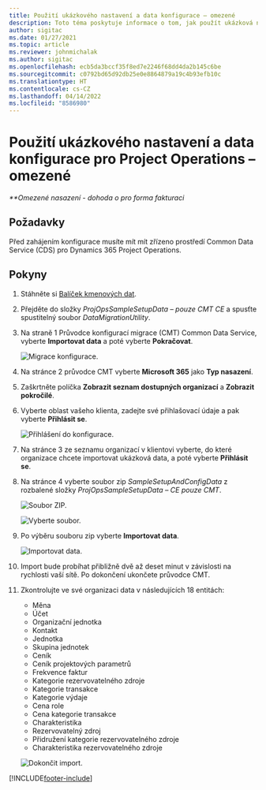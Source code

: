 ```yaml
---
title: Použití ukázkového nastavení a data konfigurace – omezené
description: Toto téma poskytuje informace o tom, jak použít ukázková nastavení a konfigurační data pro Project Operations.
author: sigitac
ms.date: 01/27/2021
ms.topic: article
ms.reviewer: johnmichalak
ms.author: sigitac
ms.openlocfilehash: ecb5da3bccf35f8ed7e2246f68dd4da2b145c6be
ms.sourcegitcommit: c0792bd65d92db25e0e8864879a19c4b93efb10c
ms.translationtype: HT
ms.contentlocale: cs-CZ
ms.lasthandoff: 04/14/2022
ms.locfileid: "8586980"
---
```

# <a name="apply-demo-setup-and-configuration-data-for-project-operations---lite"></a>Použití ukázkového nastavení a data konfigurace pro Project Operations – omezené 

_**Omezené nasazení - dohoda o pro forma fakturaci_



## <a name="prerequisites"></a>Požadavky

Před zahájením konfigurace musíte mít mít zřízeno prostředí  Common Data Service (CDS) pro Dynamics 365 Project Operations.


## <a name="instructions"></a>Pokyny

1. Stáhněte si [Balíček kmenových dat](https://download.microsoft.com/download/3/4/1/341bf279-a64f-4baa-af31-ce624859b518/ProjOpsSampleSetupData-%20CE%20only.zip). 
2. Přejděte do složky *ProjOpsSampleSetupData – pouze CMT CE* a spusťte spustitelný soubor *DataMigrationUtility*.
3. Na straně 1 Průvodce konfigurací migrace (CMT) Common Data Service, vyberte **Importovat data** a poté vyberte **Pokračovat**.

    ![Migrace konfigurace.](./media/1ConfigurationMigration.png)

4. Na stránce 2 průvodce CMT vyberte **Microsoft 365** jako **Typ nasazení**.
5. Zaškrtněte políčka **Zobrazit seznam dostupných organizací** a **Zobrazit pokročilé**.
6. Vyberte oblast vašeho klienta, zadejte své přihlašovací údaje a pak vyberte **Přihlásit se**.

   ![Přihlášení do konfigurace.](./media/2ConfigurationSignin.png)

7. Na stránce 3 ze seznamu organizací v klientovi vyberte, do které organizace chcete importovat ukázková data, a poté vyberte **Přihlásit se**.
8. Na stránce 4 vyberte soubor zip *SampleSetupAndConfigData* z rozbalené složky *ProjOpsSampleSetupData – CE pouze CMT*.

   ![Soubor ZIP.](./media/3ZipFile.png)

   ![Vyberte soubor.](./media/4SelectAFile.png)

9. Po výběru souboru zip vyberte **Importovat data**.

   ![Importovat data.](./media/5ImportData.png)

10. Import bude probíhat přibližně dvě až deset minut v závislosti na rychlosti vaší sítě. Po dokončení ukončete průvodce CMT. 
11. Zkontrolujte ve své organizaci data v následujících 18 entitách:

    -   Měna
    -   Účet
    -   Organizační jednotka
    -   Kontakt
    -   Jednotka
    -   Skupina jednotek
    -   Ceník
    -   Ceník projektových parametrů 
    -   Frekvence faktur
    -   Kategorie rezervovatelného zdroje
    -   Kategorie transakce
    -   Kategorie výdaje
    -   Cena role
    -   Cena kategorie transakce
    -   Charakteristika
    -   Rezervovatelný zdroj
    -   Přidružení kategorie rezervovatelného zdroje
    -   Charakteristika rezervovatelného zdroje

    ![Dokončit import.](./media/6CompleteImport.png)


[!INCLUDE[footer-include](../includes/footer-banner.md)]
